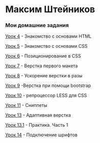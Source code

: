 
# Максим Штейников
### Мои домашние задания

[Урок 4](https://github.com/mshteynikov/mshteynikov.github.io/tree/master/lesson_4 "Знакомство с основами HTML") - Знакомство с основами HTML

[Урок 5](https://github.com/mshteynikov/mshteynikov.github.io/tree/master/lesson_5 "Знакомство с основами CSS") - Знакомство с основами CSS

[Урок 6](https://github.com/mshteynikov/mshteynikov.github.io/tree/master/lesson_6 "Позиционирование в CSS") - Позиционирование в CSS

[Урок 7](https://github.com/mshteynikov/mshteynikov.github.io/tree/master/lesson_7/project "Верстка первого макета") - Верстка первого макета

[Урок 8](https://github.com/mshteynikov/mshteynikov.github.io/tree/master/lesson_8/project/src "Ускорение верстки в разы") - Ускорение верстки в разы

[Урок 9](https://github.com/mshteynikov/mshteynikov.github.io/tree/master/lesson_9/project/src "Верстка при помощи bootstrap") -Верстка при помощи bootstrap

[Урок 10](https://github.com/mshteynikov/mshteynikov.github.io/tree/master/lesson_10 "Препроцессор LESS для CSS") - репроцессор LESS для CSS

[Урок 11](https://github.com/mshteynikov/mshteynikov.github.io/tree/master/lesson_11 "Сниппеты") - Сниппеты

[Урок 13](https://github.com/mshteynikov/mshteynikov.github.io/blob/master/lesson_13/project/src/index.html "Адаптивная верстка") - Адаптивная верстка

[Урок 13.1](https://github.com/mshteynikov/mshteynikov.github.io/tree/master/lesson_13.1/project/src "Практика. Часть 1") - Практика. Часть 1

[Урок 14](https://github.com/mshteynikov/mshteynikov.github.io/blob/master/lesson_14/index.html "Подключение шрифтов") - Подключение шрифтов

